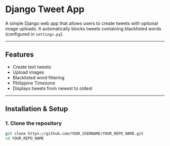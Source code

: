 # Django Tweet App

A simple Django web app that allows users to create tweets with optional image uploads. It automatically blocks tweets containing blacklisted words (configured in `settings.py`).

---

## Features
- Create text tweets
- Upload images
- Blacklisted word filtering
- Philippine Timezone
- Displays tweets from newest to oldest

---

## Installation & Setup

### 1. Clone the repository
```bash
git clone https://github.com/YOUR_USERNAME/YOUR_REPO_NAME.git
cd YOUR_REPO_NAME
